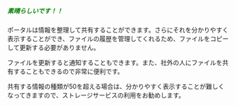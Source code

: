 ##### <span style="color: green;">素晴らしいです！！<span>

ポータルは情報を整理して共有することができます。さらにそれを分かりやすく表示することができ、ファイルの履歴を管理してくれるため、ファイルをコピーして更新する必要がありません。

ファイルを更新すると通知することもできます。また、社外の人にファイルを共有することもできるので非常に便利です。

共有する情報の種類が50を超える場合は、分かりやすく表示することが難しくなってきますので、ストレージサービスの利用をお勧めします。
